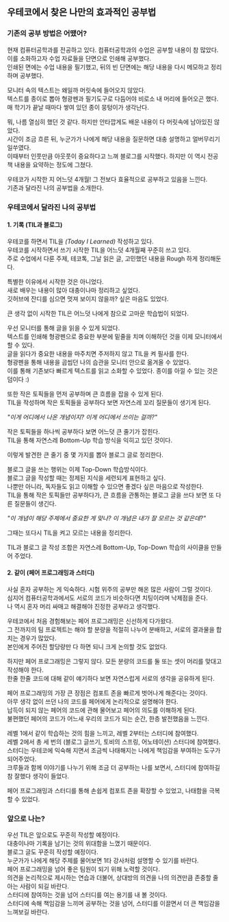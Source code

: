 ## 우테코에서 찾은 나만의 효과적인 공부법
### 기존의 공부 방법은 어땠어?
현재 컴퓨터공학과를 전공하고 있다. 컴퓨터공학과의 수업은 공부할 내용이 참 많았다.  
이를 소화하고자 수업 자료들을 단면으로 인쇄해 공부했다.  
인쇄된 면에는 수업 내용을 필기했고, 뒤의 빈 단면에는 해당 내용을 다시 메모하고 정리하며 공부했다.  

모니터 속의 텍스트는 왜일까 머릿속에 들어오지 않았다.  
텍스트를 종이로 뽑아 형광펜과 필기도구로 다듬어야 비로소 내 머리에 들어오곤 했다.  
매 학기가 끝날 때마다 쌓여 있던 종이 뭉텅이가 생각난다.  

뭐, 나름 열심히 했던 것 같다. 하지만 안타깝게도 배운 내용이 다 머릿속에 남아있진 않았다.  
시간이 조금 흐른 뒤, 누군가가 나에게 해당 내용을 질문하면 대충 설명하고 얼버무리기 일쑤였다.  
이때부터 인풋만큼 아웃풋이 중요하다고 느껴 블로그를 시작했다. 하지만 이 역시 전공 책 내용을 요약하는 정도에 그쳤다.  

우테코가 시작한 지 어느덧 4개월! 그 전보다 효율적으로 공부하고 있음을 느낀다.  
기존과 달라진 나의 공부법을 소개한다. 


### 우테코에서 달라진 나의 공부법
#### 1. 기록 (TIL과 블로그)
우테코를 하면서 TIL을 *(Today I Learned)* 작성하고 있다.  
우테코를 시작하면서 쓰기 시작한 TIL을 어느덧 4개월째 꾸준히 쓰고 있다.   
주로 수업에서 다룬 주제, 테코톡, 그날 읽은 글, 고민했던 내용을 Rough 하게 정리해둔다.  

특별한 이유에서 시작한 것은 아니었다.  
새로 배우는 내용이 많아 대충이나마 정리하고 싶었다.  
깃허브에 잔디를 심으면 멋져 보이지 않을까? 싶은 마음도 있었다.   

큰 생각 없이 시작한 TIL은 어느덧 나에게 참으로 고마운 학습법이 되었다.   

우선 모니터를 통해 글을 읽을 수 있게 되었다.  
텍스트를 인쇄해 형광펜으로 중요한 부분에 밑줄을 치며 이해하던 것을 이제 모니터에서 할 수 있다.  
글을 읽다가 중요한 내용을 마주치면 주저하지 않고 TIL을 켜 필사를 한다.  
형광펜을 통해 내용을 곱씹던 나의 습관을 모니터 안으로 옮겨올 수 있었다.  
이를 통해 기존보다 빠르게 텍스트를 읽고 소화할 수 있었다. 종이를 아낄 수 있는 것은 덤이다 :) 

또한 작은 토픽들을 먼저 공부하며 큰 흐름을 잡을 수 있게 된다.  
TIL을 작성하며 작은 토픽들을 공부하다 보면 자연스레 꼬리 질문들이 생기게 된다.    

*"이게 어디에서 나온 개념이지? 이게 어디에서 쓰이는 걸까?"*   

작은 토픽들을 하나씩 공부하다 보면 어느덧 큰 줄기가 잡힌다.  
TIL을 통해 자연스레 Bottom-Up 학습 방식을 익히고 있던 것이다.   

이렇게 발견한 큰 줄기 중 몇 가지를 뽑아 블로그 글로 정리한다.  

블로그 글을 쓰는 행위는 이제 Top-Down 학습방식이다.  
블로그 글을 작성할 때는 정제된 지식을 세련되게 표현하고 싶다.  
나뿐만 아니라, 독자들도 읽고 이해할 수 있으면 좋겠다 싶은 마음으로 작성한다.  
TIL을 통해 작은 토픽들만 공부하다가, 큰 흐름을 관통하는 블로그 글을 쓰다 보면 또 다른 질문들이 생긴다.    

*"이 개념이 해당 주제에서 중요한 게 맞나? 이 개념은 내가 잘 모르는 것 같은데?"*   

그때는 또다시 TIL을 켜고 모르는 내용을 정리한다.  

TIL과 블로그 글 작성 조합은 자연스레 Bottom-Up, Top-Down 학습의 사이클을 만들어 주었다.  


#### 2. 같이 (페어 프로그래밍과 스터디)
사실 혼자 공부하는 게 익숙하다. 시험 위주의 공부만 해온 많은 사람이 그럴 것이다.  
심지어 컴퓨터공학과에서도 서로의 코드가 비슷하다면 치팅이라며 낙제점을 준다.  
나 역시 혼자 머리 싸매고 해결해야 진정한 공부라고 생각했다.  

우테코에서 처음 경험해보는 페어 프로그래밍은 신선하게 다가왔다.  
그 전까지의 팀 프로젝트는 해야 할 분량을 적절히 나누어 분배하고, 서로의 결과물을 합치는 경우가 많았다.  
본인에게 주어진 할당량만 다 하면 되니 크게 논의할 것도 없었다.  
 
하지만 페어 프로그래밍은 그렇지 않다. 모든 분량의 코드를 둘 또는 셋이 머리를 맞대고 작성해야 한다.  
한줄 한줄 코드에 대해 같이 얘기하다 보면 자연스럽게 서로의 생각을 공유하게 된다.  

페어 프로그래밍의 가장 큰 장점은 컴포트 존을 빠르게 벗어나게 해준다는 것이다.  
아무 생각 없이 쓰던 나의 코드를 페어에게 논리적으로 설명해야 한다.  
납득이 되지 않는 페어의 코드에 관해 물어보고 페어의 의도를 이해하게 된다.   
불편했던 페어의 코드가 어느새 우리의 코드가 되는 순간, 한층 발전했음을 느낀다.  

레벨 1에서 같이 학습하는 것의 힘을 느끼고, 레벨 2부터는 스터디에 참여했다.  
레벨 2에서 총 세 번의 (블로그 글쓰기, 토비의 스프링, 어노테이션) 스터디에 참여했다.   
스터디는 우테코에 익숙해 지면서 조금씩 나태해지는 나에게 책임감을 부여하는 도구가 되어주었다.  
크루들과 함께 이야기를 나누기 위해 조금 더 공부하는 나를 보면서, 스터디에 참여하길 참 잘했다 생각이 들었다.  

페어 프로그래밍과 스터디를 통해 손쉽게 컴포트 존을 확장할 수 있었고, 나태함을 극복할 수 있었다. 


### 앞으로 나는?
우선 TIL은 앞으로도 꾸준히 작성할 예정이다.   
대충이나마 기록을 남기는 것의 위대함을 느꼈기 때문이다.   
블로그 글도 꾸준히 작성할 예정이다.   
누군가가 나에게 해당 주제를 물어보면 1타 강사처럼 설명할 수 있기를 바란다.   
페어 프로그래밍을 넘어 좋은 팀원이 되기 위해 노력할 것이다.   
의견을 논리적으로 제시하는 연습과 더불어, 상대방의 의견을 나의 의견만큼 존중할 줄 아는 사람이 되길 바란다.   
스터디에 참여하는 것을 넘어 스터디를 여는 용기를 내 볼 것이다.   
스터디에 속해 책임감을 느끼며 공부하는 것을 넘어, 스터디를 이끌면서 더 큰 책임감을 느껴보길 바란다.   
